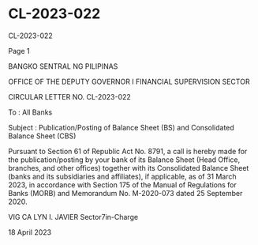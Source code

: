 # CL-2023-022

CL-2023-022

Page 1

BANGKO SENTRAL NG PILIPINAS

OFFICE OF THE DEPUTY GOVERNOR I FINANCIAL SUPERVISION SECTOR

CIRCULAR LETTER NO. CL-2023-022

To : All Banks

Subject : Publication/Posting of Balance Sheet (BS) and Consolidated Balance Sheet (CBS)

Pursuant to Section 61 of Republic Act No. 8791, a call is hereby made for the publication/posting by your bank of its Balance Sheet (Head Office, branches, and other offices) together with its Consolidated Balance Sheet (banks and its subsidiaries and affiliates), if applicable, as of 31 March 2023, in accordance with Section 175 of the Manual of Regulations for Banks (MORB) and Memorandum No. M-2020-073 dated 25 September 2020.



VIG CA LYN I. JAVIER Sector7in-Charge

18 April 2023